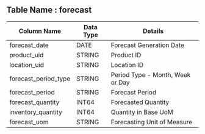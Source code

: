 

## Table Name : forecast

| Column Name | Data Type | Details |
|---|---|---|
| forecast_date | DATE | Forecast Generation Date |
| product_uid | STRING | Product ID |
| location_uid | STRING | Location ID |
| forecast_period_type | STRING | Period Type - Month, Week or Day |
| forecast_period | STRING | Forecast Period |
| forecast_quantity | INT64 | Forecasted Quantity |
| inventory_quantity | INT64 | Quantity in Base UoM |
| forecast_uom | STRING | Forecasting Unit of Measure |